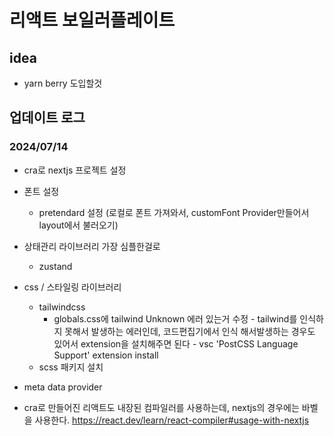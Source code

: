 # 리액트 보일러플레이트

## idea

- yarn berry 도입할것

## 업데이트 로그

### 2024/07/14

- cra로 nextjs 프로젝트 설정

- 폰트 설정

  - pretendard 설정 (로컬로 폰트 가져와서, customFont Provider만들어서 layout에서 불러오기)

- 상태관리 라이브러리 가장 심플한걸로

  - zustand

- css / 스타일링 라이브러리

  - tailwindcss
    - globals.css에 tailwind Unknown 에러 있는거 수정 - tailwind를 인식하지 못해서 발생하는 에러인데, 코드편집기에서 인식 해서발생하는 경우도 있어서 extension을 설치해주면 된다 - vsc 'PostCSS Language Support' extension install
  - scss 패키지 설치

- meta data provider

- cra로 만들어진 리액트도 내장된 컴파일러를 사용하는데,
  nextjs의 경우에는 바벨을 사용한다.
  https://react.dev/learn/react-compiler#usage-with-nextjs

